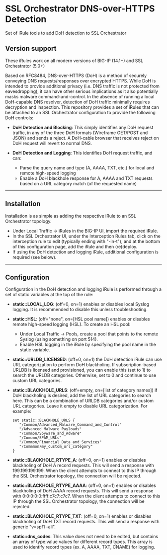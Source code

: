 # SSL Orchestrator DNS-over-HTTPS Detection
Set of iRule tools to add DoH detection to SSL Orchestrator

## Version support
These iRules work on all modern versions of BIG-IP (14.1+) and SSL Orchestrator (5.0+)

Based on RFC8484, DNS-over-HTTPS (DoH) is a method of securely conveying DNS requests/responses over encrypted HTTPS. While DoH is intended to provide additional privacy (i.e. DNS traffic is not protected from eavesdropping), it can have other serious implications as it also potentially masks malware command-and-control. In the absence of running a local DoH-capable DNS resolver, detection of DoH traffic minimally requires decryption and inspection. This repository provides a set of iRules that can be attached to an SSL Orchestrator configuration to provide the following DoH controls:

- **DoH Detection and Blocking**: This simply identifies any DoH request traffic, in any of the three DoH formats (Wireframe GET/POST and JSON) and sends a reject. A DoH-cable browser that receives reject on DoH request will revert to normal DNS.

- **DoH Detection and Logging**: This identifies DoH request traffic, and can:
  - Parse the query name and type (A, AAAA, TXT, etc.) for local and remote high-speed logging
  - Enable a DoH blackhole response for A, AAAA and TXT requests based on a URL category match (of the requested name)

------------------------------

## Installation
Installation is as simple as adding the respective iRule to an SSL Orchestrator topology. 

  - Under Local Traffic -> iRules in the BIG-IP UI, import the required iRule.
  - In the SSL Orchestrator UI, under the Interception Rules tab, click on the interception rule to edit (typically ending with "-in-t"), and at the bottom of this configuration page, add the iRule and then (re)deploy.
  - If using the DoH detection and logging iRule, additional configuration is required (see below).

------------------------------

## Configuration
Configuration in the DoH detection and logging iRule is performed through a set of static variables at the top of the rule:

  - **static::LOCAL_LOG**: (off=0, on=1) enables or disables local Syslog logging. It is recommended to disable this unless troubleshooting.

  - **static::HSL**: (off="none", on=[HSL pool name]) enables or disables remote high-speed logging (HSL). To create an HSL pool:
    - Under Local Traffic -> Pools, create a pool that points to the remote Syslog (using something on port 514).
    - Enable HSL logging in the iRule by specifying the pool name in the static variable.

  - **static::URLDB_LICENSED**: (off=0, on=1) the DoH detection iRule can use URL categorization to perform DoH blackholing. If subscription-based URLDB is licensed and provisioned, you can enable this (set to 1) to search the URLDB categories. Otherwise, set to 0 and continue to use custom URL categories.

  - **static::BLACKHOLE_URLS**: (off=empty, on=[list of category names]) if DoH blackholing is desired, add the list of URL categories to search here. This can be a combination of URLDB categories and/or custom URL categories. Leave it empty to disable URL categorization. For example:
  
      ```
      set static::BLACKHOLE_URLS {
         "/Common/Advanced_Malware_Command_and_Control"
         "/Advanced_Malware_Payloads"
         "/Common/Spyware_and_Adware"
         "/Comomn/SPAM_URLs"
         "/Common/Financial_Data_and_Services"
         "/Commmon/my_custom_url_category"
      }
      ```
  
  - **static::BLACKHOLE_RTYPE_A**: (off=0, on=1) enables or disables blackholing of DoH A record requests. This will send a response with 199.199.199.199. When the client attempts to connect to this IP through the SSL Orchestrator topology, the connection will be rejected.
  
  - **static::BLACKHOLE_RTYPE_AAAA**: (off=0, on=1) enables or disables blackholing of DoH AAAA record requests. This will send a response with 0:0:0:0:0:ffff:c7c7:c7c7. When the client attempts to connect to this IP through the SSL Orchestrator topology, the connection will be rejected.
  
  - **static::BLACKHOLE_RTYPE_TXT**: (off=0, on=1) enables or disables blackholing of DoH TXT record requests. This will send a response with generic "v=spf1 -all".
  
  - **static::dns_codes**: This value does not need to be edited, but contains an array of type:value values for different record types. This array is used to identify record types (ex. A, AAAA, TXT, CNAME) for logging.
  
  
  

